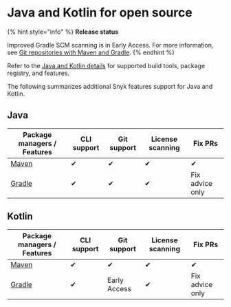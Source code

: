 # Java and Kotlin for open source

{% hint style="info" %}
**Release status**

Improved Gradle SCM scanning is in Early Access. For more information, see [Git repositories with Maven and Gradle](git-repositories-with-maven-and-gradle.md).
{% endhint %}

Refer to the [Java and Kotlin details](broken-reference) for supported build tools, package registry, and features.

The following summarizes additional Snyk features support for Java and Kotlin.

## **Java**

| Package managers / Features       | CLI support | Git support | License scanning | Fix PRs         |
| --------------------------------- | ----------- | ----------- | ---------------- | --------------- |
| [Maven](https://maven.apache.org) | ✔︎          | ✔︎          | ✔︎               | ✔︎              |
| [Gradle](https://gradle.org)      | ✔︎          | ✔︎          | ✔︎               | Fix advice only |

## **Kotlin**

| Package managers / Features       | CLI support | Git support  | License scanning | Fix PRs         |
| --------------------------------- | ----------- | ------------ | ---------------- | --------------- |
| [Maven](https://maven.apache.org) | ✔︎          | ✔︎           | ✔︎               | ✔︎              |
| [Gradle](https://gradle.org)      | ✔︎          | Early Access | ✔︎               | Fix advice only |



